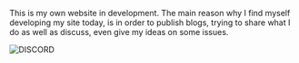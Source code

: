 This is my own website in development. The main reason why I find myself developing my site today, is in order to publish blogs, trying to share what I do as well as discuss, even give my ideas on some issues.


![DISCORD](https://img.shields.io/badge/Contact%20me%20on%20Discord-now%239470-informational)